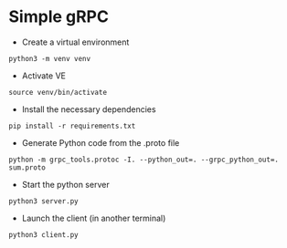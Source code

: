 # Simple gRPC

- Create a virtual environment 
```
python3 -m venv venv
```
- Activate VE 
```
source venv/bin/activate
```
- Install the necessary dependencies 
``` 
pip install -r requirements.txt
```
- Generate Python code from the .proto file 
```
python -m grpc_tools.protoc -I. --python_out=. --grpc_python_out=. sum.proto
```
- Start the python server 
```
python3 server.py
```
- Launch the client (in another terminal) 
```
python3 client.py
```